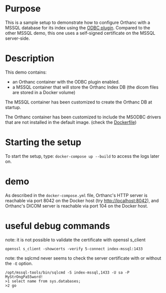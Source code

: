 # Purpose

This is a sample setup to demonstrate how to configure Orthanc with a
MSSQL database for its index using the [ODBC plugin](https://book.orthanc-server.com/plugins/odbc.html).
Compared to the other MSSQL demo, this one uses a self-signed certificate on the MSSQL server-side.

# Description

This demo contains:

- an Orthanc container with the ODBC plugin enabled.
- a MSSQL container that will store the Orthanc Index DB (the dicom files are stored in a Docker volume)

The MSSQL container has been customized to create the Orthanc DB at startup.

The Orthanc container has been customized to include the MSODBC drivers that are not installed in the default image.
(check the [Dockerfile](new-orthanc/Dockerfile))

# Starting the setup

To start the setup, type: `docker-compose up --build` to access the logs later on.

# demo

As described in the `docker-compose.yml` file, Orthanc's HTTP server is
reachable via port 8042 on the Docker host (try
[http://localhost:8042](http://localhost:8042)), and Orthanc's DICOM server is
reachable via port 104 on the Docker host.



# useful debug commands

note: it is not possible to validate the certificate with openssl s_client
```
openssl s_client -showcerts -verify 5-connect index-mssql:1433
```

note: the sqlcmd never seems to check the server certificate with or without the `-E` option.

```
/opt/mssql-tools/bin/sqlcmd -S index-mssql,1433 -U sa -P MyStrOngPa55word!
>1 select name from sys.databases;
>2 go
```